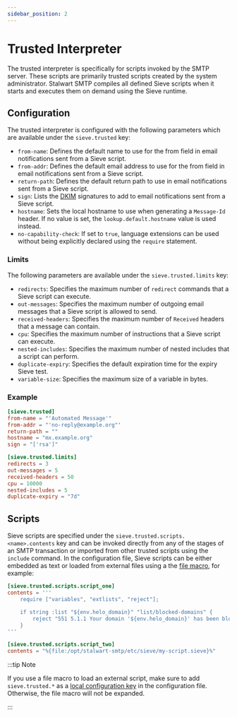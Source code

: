 ```yaml
---
sidebar_position: 2
---
```


# Trusted Interpreter

The trusted interpreter is specifically for scripts invoked by the SMTP server. These scripts are primarily trusted scripts created by the system administrator.
Stalwart SMTP compiles all defined Sieve scripts when it starts and executes them on demand using the Sieve runtime.

## Configuration

The trusted interpreter is configured with the following parameters which are available under the `sieve.trusted` key:

- `from-name`: Defines the default name to use for the from field in email notifications sent from a Sieve script.
- `from-addr`: Defines the default email address to use for the from field in email notifications sent from a Sieve script.
- `return-path`: Defines the default return path to use in email notifications sent from a Sieve script.
- `sign`: Lists the [DKIM](/docs/smtp/authentication/dkim/overview) signatures to add to email notifications sent from a Sieve script.
- `hostname`: Sets the local hostname to use when generating a `Message-Id` header. If no value is set, the `lookup.default.hostname` value is used instead.
- `no-capability-check`: If set to `true`, language extensions can be used without being explicitly declared using the `require` statement.

### Limits

The following parameters are available under the `sieve.trusted.limits` key:

- `redirects`: Specifies the maximum number of `redirect` commands that a Sieve script can execute.
- `out-messages`: Specifies the maximum number of outgoing email messages that a Sieve script is allowed to send.
- `received-headers`: Specifies the maximum number of `Received` headers that a message can contain.
- `cpu`: Specifies the maximum number of instructions that a Sieve script can execute.
- `nested-includes`: Specifies the maximum number of nested includes that a script can perform.
- `duplicate-expiry`: Specifies the default expiration time for the expiry Sieve test.
- `variable-size`: Specifies the maximum size of a variable in bytes.

### Example

```toml
[sieve.trusted]
from-name = "'Automated Message'"
from-addr = "'no-reply@example.org"'
return-path = ""
hostname = "mx.example.org"
sign = "['rsa']"

[sieve.trusted.limits]
redirects = 3
out-messages = 5
received-headers = 50
cpu = 10000
nested-includes = 5
duplicate-expiry = "7d"
```

## Scripts

Sieve scripts are specified under the `sieve.trusted.scripts.<name>.contents` key and can be invoked directly from any of the stages of an SMTP transaction or imported from other trusted scripts using the `include` command. In the configuration file, Sieve scripts can be either embedded as text or loaded from external files using a the [file macro](/docs/configuration/macros), for example:

```toml
[sieve.trusted.scripts.script_one]
contents = '''
    require ["variables", "extlists", "reject"];

    if string :list "${env.helo_domain}" "list/blocked-domains" {
        reject "551 5.1.1 Your domain '${env.helo_domain}' has been blocklisted.";
    }
'''

[sieve.trusted.scripts.script_two]
contents = "%{file:/opt/stalwart-smtp/etc/sieve/my-script.sieve}%"
```

:::tip Note

If you use a file macro to load an external script, make sure to add `sieve.trusted.*` as a [local configuration key](/docs/configuration/overview#local-and-database-settings) in the configuration file. Otherwise, the file macro will not be expanded.

:::
